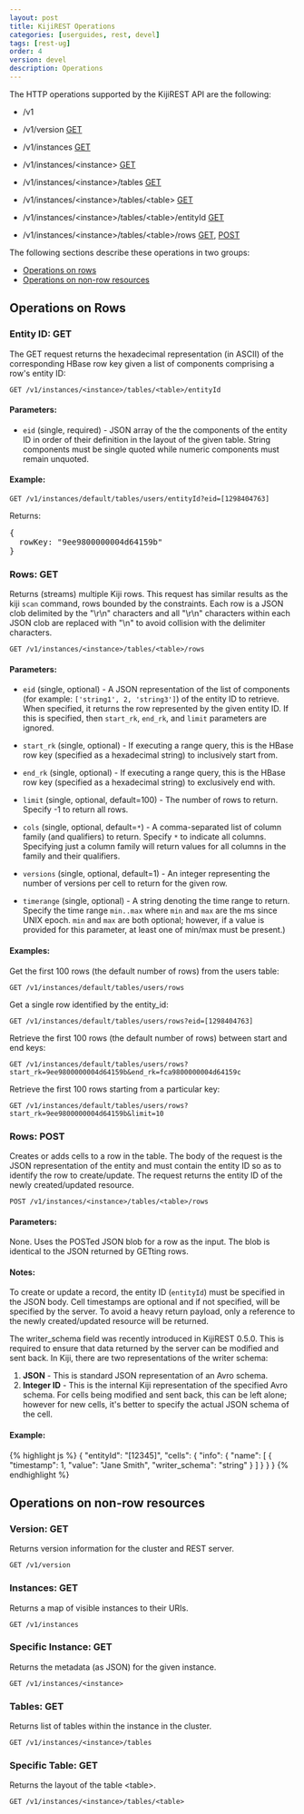 ```yaml
---
layout: post
title: KijiREST Operations
categories: [userguides, rest, devel]
tags: [rest-ug]
order: 4
version: devel
description: Operations
---
```


The HTTP operations supported by the KijiREST API are the following:

* /v1

* /v1/version	[GET](#version-get)

* /v1/instances	[GET](#instances-get)

* /v1/instances/&lt;instance&gt;	[GET](#instance-get)

* /v1/instances/&lt;instance&gt;/tables	[GET](#tables-get)

* /v1/instances/&lt;instance&gt;/tables/&lt;table&gt;	[GET](#table-get)

* /v1/instances/&lt;instance&gt;/tables/&lt;table&gt;/entityId	[GET](#entityID-get)

* /v1/instances/&lt;instance&gt;/tables/&lt;table&gt;/rows	[GET](#rows-get), [POST](#rows-post)

The following sections describe these operations in two groups:

* [Operations on rows](#ops-on-rows)
* [Operations on non-row resources](#ops-on-non-rows)

<a id="ops-on-rows"> </a>
## Operations on Rows

<a id="entityID-get"> </a>
### Entity ID: GET

The GET request returns the hexadecimal representation (in ASCII) of the corresponding HBase
row key given a list of components comprising a row's entity ID:

    GET /v1/instances/<instance>/tables/<table>/entityId

#### Parameters:

*  `eid` (single, required) - JSON array of the the components of the entity ID in order
of their definition in the layout of the given table. String components must be single quoted
while numeric components must remain unquoted.

#### Example:

    GET /v1/instances/default/tables/users/entityId?eid=[1298404763]

Returns:
<pre>
{
  rowKey: "9ee9800000004d64159b"
}
</pre>
<a id="rows-get"> </a>
### Rows: GET

Returns (streams) multiple Kiji rows. This request has similar results as the kiji `scan` command,
rows bounded by the constraints. Each row is a JSON clob delimited by the "\r\n" characters and
all "\r\n" characters within each JSON clob are replaced with "\n" to avoid collision with the
delimiter characters.

    GET /v1/instances/<instance>/tables/<table>/rows

#### Parameters:

* `eid` (single, optional) - A JSON representation of the list of components (for example:
        `['string1', 2, 'string3']`) of the entity ID to retrieve. When specified, it returns
        the row represented by the given entity ID. If this is specified, then `start_rk`,
        `end_rk`, and `limit` parameters are ignored.

* `start_rk` (single, optional) - If executing a range query, this is the HBase row key (specified as a
        hexadecimal string) to inclusively start from.

* `end_rk` (single, optional) - If executing a range query, this is the HBase row key (specified as
        a hexadecimal string) to exclusively end with.

* `limit` (single, optional, default=100) - The number of rows to return. Specify -1 to return all rows.

* `cols` (single, optional, default=`*`) - A comma-separated list of column family
        (and qualifiers) to return. Specify `*` to indicate all columns. Specifying just a column
        family will return values for all columns in the family and their qualifiers.

* `versions` (single, optional, default=1) - An integer representing the number of versions
        per cell to return for the given row.

* `timerange` (single, optional) - A string denoting the time range
        to return. Specify the time range `min..max` where `min` and `max` are the ms since UNIX epoch.
        `min` and `max` are both optional; however, if a value is provided for this parameter,
        at least one of min/max must be present.)


#### Examples:

Get the first 100 rows (the default number of rows) from the users table:

    GET /v1/instances/default/tables/users/rows

Get a single row identified by the entity_id:

    GET /v1/instances/default/tables/users/rows?eid=[1298404763]

Retrieve the first 100 rows (the default number of rows) between start and end keys:

    GET /v1/instances/default/tables/users/rows?start_rk=9ee9800000004d64159b&end_rk=fca9800000004d64159c

Retrieve the first 100 rows starting from a particular key:

    GET /v1/instances/default/tables/users/rows?start_rk=9ee9800000004d64159b&limit=10

<a id="rows-post"> </a>
### Rows: POST

Creates or adds cells to a row in the table. The body of the request is the JSON
representation of the entity and must contain the entity ID so as to identify the row to
create/update. The request returns the entity ID of the newly created/updated resource.

    POST /v1/instances/<instance>/tables/<table>/rows

#### Parameters:

None. Uses the POSTed JSON blob for a row as the input. The blob is identical to the JSON
returned by GETting rows.

#### Notes:

To create or update a record, the entity ID (`entityId`) must be specified in the JSON body.
Cell timestamps are optional and if not specified, will be specified by the server.
To avoid a heavy return payload, only a reference to the newly created/updated resource
will be returned.

The writer_schema field was recently introduced in KijiREST 0.5.0. This is required to ensure that data
returned by the server can be modified and sent back. In Kiji, there are two representations of the
writer schema:

1. __JSON__ - This is standard JSON representation of an Avro schema.
2. __Integer ID__ - This is the internal Kiji representation of the specified Avro schema. For cells
being modified and sent back, this can be left alone; however for new cells, it's better to specify
the actual JSON schema of the cell.
#### Example:

{% highlight js %}
    {
      "entityId": "[12345]",
      "cells":
      {
        "info":
        {
          "name":
          [
            {
            "timestamp": 1,
            "value": "Jane Smith",
            "writer_schema": "string"
            }
          ]
        }
      }
    }
{% endhighlight %}

<a id="ops-on-non-rows"> </a>
## Operations on non-row resources

<a id="version-get"> </a>
### Version: GET

Returns version information for the cluster and REST server.

    GET /v1/version

<a id="instances-get"> </a>
### Instances: GET

Returns a map of visible instances to their URIs.

    GET /v1/instances

<a id="instance-get"> </a>
### Specific Instance: GET

Returns the metadata (as JSON) for the given instance.

    GET /v1/instances/<instance>

<a id="tables-get"> </a>
### Tables: GET

Returns list of tables within the instance in the cluster.

    GET /v1/instances/<instance>/tables

<a id="table-get"> </a>
### Specific Table: GET

Returns the layout of the table &lt;table&gt;.

    GET /v1/instances/<instance>/tables/<table>


